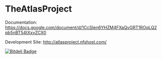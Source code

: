 TheAtlasProject
===============

Documentation: https://docs.google.com/document/d/1CcSIen6YHZM4FXaQvGRT1ROqLQ2pb5nBT54tXxvZCX0

Development Site: http://atlasproject.nfshost.com/


[![Bitdeli Badge](https://d2weczhvl823v0.cloudfront.net/SeiferTim/theatlasproject/trend.png)](https://bitdeli.com/free "Bitdeli Badge")

